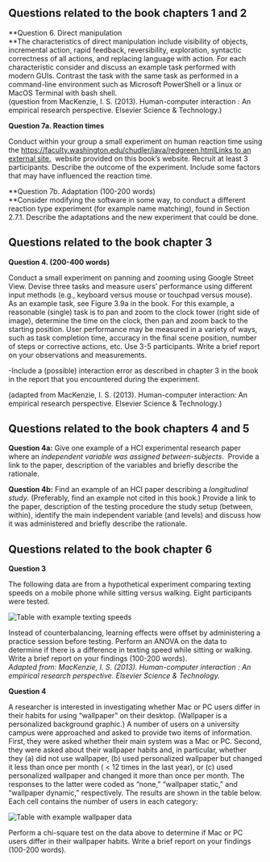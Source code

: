 ## Questions related to the book chapters 1 and 2

**Question 6. Direct manipulation  
**The characteristics of direct manipulation include visibility of objects, incremental action, rapid feedback, reversibility, exploration, syntactic correctness of all actions, and replacing language with action. For each characteristic consider and discuss an example task performed with modern GUIs. Contrast the task with the same task as performed in a command-line environment such as Microsoft PowerShell or a linux or MacOS Terminal with bash shell.  
(question from MacKenzie, I. S. (2013). Human-computer interaction : An empirical research perspective. Elsevier Science & Technology.)

**Question 7a. Reaction times**

Conduct within your group a small experiment on human reaction time using the [https://faculty.washington.edu/chudler/java/redgreen.htmlLinks to an external site.](https://faculty.washington.edu/chudler/java/redgreen.html)  website provided on this book’s website. Recruit at least 3 participants. Describe the outcome of the experiment. Include some factors that may have influenced the reaction time. 

**Question 7b. Adaptation (100-200 words)  
**Consider modifying the software in some way, to conduct a different reaction type experiment (for example name matching), found in Section 2.7.1. Describe the adaptations and the new experiment that could be done.

## Questions related to the book chapter 3

**Question 4. (200-400 words)**

Conduct a small experiment on panning and zooming using Google Street View. Devise three tasks and measure users’ performance using different input methods (e.g., keyboard versus mouse or touchpad versus mouse). As an example task, see Figure 3.9a in the book. For this example, a reasonable (single) task is to pan and zoom to the clock tower (right side of image), determine the time on the clock, then pan and zoom back to the starting position. User performance may be measured in a variety of ways, such as task completion time, accuracy in the final scene position, number of steps or corrective actions, etc. Use 3-5 participants. Write a brief report on your observations and measurements.

-Include a (possible) interaction error as described in chapter 3 in the book in the report that you encountered during the experiment.

(adapted from MacKenzie, I. S. (2013). Human-computer interaction: An empirical research perspective. Elsevier Science & Technology.)

## Questions related to the book chapters 4 and 5

**Question 4a:** Give one example of a HCI experimental research paper where an _independent variable was assigned between-subjects_.  Provide a link to the paper, description of the variables and briefly describe the rationale.

**Question 4b:** Find an example of an HCI paper describing a _longitudinal study_. (Preferably, find an example not cited in this book.) Provide a link to the paper, description of the testing procedure the study setup (between, within), identify the main independent variable (and levels) and discuss how it was administered and briefly describe the rationale.

## Questions related to the book chapter 6

**Question 3**

The following data are from a hypothetical experiment comparing texting speeds on a mobile phone while sitting versus walking. Eight participants were tested. 

![Table with example texting speeds](https://canvas.vu.nl/courses/75700/files/7299872/preview)

Instead of counterbalancing, learning effects were offset by administering a practice session before testing. Perform an ANOVA on the data to determine if there is a difference in texting speed while sitting or walking. Write a brief report on your findings (100-200 words).  
_Adapted from: MacKenzie, I. S. (2013). Human-computer interaction : An empirical research perspective. Elsevier Science & Technology._

**Question 4**

A researcher is interested in investigating whether Mac or PC users differ in their habits for using “wallpaper” on their desktop. (Wallpaper is a personalized background graphic.) A number of users on a university campus were approached and asked to provide two items of information. First, they were asked whether their main system was a Mac or PC. Second, they were asked about their wallpaper habits and, in particular, whether they (a) did not use wallpaper, (b) used personalized wallpaper but changed it less than once per month ( < 12 times in the last year), or (c) used personalized wallpaper and changed it more than once per month. The responses to the latter were coded as “none,” “wallpaper static,” and “wallpaper dynamic,” respectively. The results are shown in the table below. Each cell contains the number of users in each category: 

![Table with example wallpaper data](https://canvas.vu.nl/courses/75700/files/7299874/preview)

Perform a chi-square test on the data above to determine if Mac or PC users differ in their wallpaper habits. Write a brief report on your findings (100-200 words).